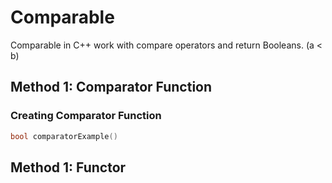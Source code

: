 # Comparable

Comparable in C++ work with compare operators and return Booleans. (a < b)

## Method 1: Comparator Function

### Creating Comparator Function

```cpp
bool comparatorExample()
```

## Method 1: Functor